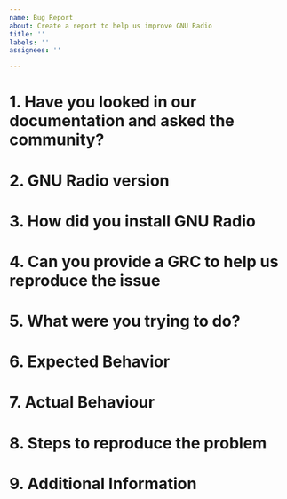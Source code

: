 ```yaml
---
name: Bug Report
about: Create a report to help us improve GNU Radio
title: ''
labels: ''
assignees: ''

---
```


# 1. Have you looked in our documentation and asked the community?

<!--- [Before you open an issue we suggest checking the following: -->
<!--- - [The wiki](https://wiki.gnuradio.org/index.php/Main_Page) -->
<!--- - [The GNU Radio Blocks documentation](https://wiki.gnuradio.org/index.php/Category:Block_Docs) -->
<!--- - [The User manual](https://wiki.gnuradio.org/index.php/Usage_Manual) -->
<!--- - [GNU Radio community](https://wiki.gnuradio.org/index.php/Chat) -->
<!--- - or on [the mailing list](https://wiki.gnuradio.org/index.php/MailingLists)] -->

# 2. GNU Radio version


# 3. How did you install GNU Radio
<!--- [Choose an option from this list -->
<!--- - OS package manager -->
<!--- - Built from source -->
<!--- - PyBOMBS -->
<!--- - Anaconda -->
<!--- - Binary (please link to where you downloaded it) -->
<!--- - Another way (Describe in 1-2 lines)] -->

# 4. Can you provide a GRC to help us reproduce the issue
<!-- [Drag and drop the .GRC file here.] -->

# 5. What were you trying to do?
<!-- [Give a 1-2 line explanation.] -->

# 6. Expected Behavior
<!--- [What you expect to happen.] -->

# 7. Actual Behaviour
<!--- [What happens instead e.g. error message.] -->

# 8. Steps to reproduce the problem
<!--- [Tell us how to reproduce this issue -->
<!--- e.g. command lines, GNU Radio flow graph screenshot and .grc etc.] -->

# 9. Additional Information
<!--- [Any additional information, configuration or data that might be necessary to reproduce the issue. -->
<!--- Often screenshots or screencasts of issues can help communicate an issue. You can paste images, and videos (must be less then 10Mb) here. -->
<!--- If you've managed to produce log files, you can upload them to https://pastebin.com/ and paste the link here. ] -->
